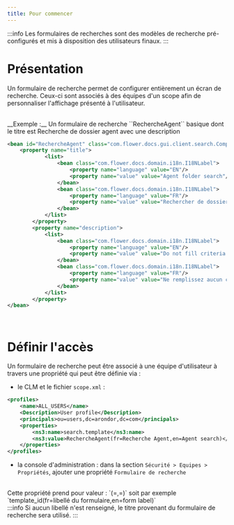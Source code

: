 ```yaml
---
title: Pour commencer
---
```


:::info
Les formulaires de recherches sont des modèles de recherche pré-configurés et mis à disposition des utilisateurs finaux.
:::

# Présentation 
Un formulaire de recherche permet de configurer entièrement un écran de recherche.
Ceux-ci sont associés à des équipes d'un scope afin de personnaliser l'affichage présenté à l'utilisateur.

<br/>
__Exemple :__ Un formulaire de recherche ``RechercheAgent`` basique dont le titre est Recherche de dossier agent avec une description 

```xml      
<bean id="RechercheAgent" class="com.flower.docs.gui.client.search.ComponentSearchPresenter" scope="prototype">
  	<property name="title">
			<list>
				<bean class="com.flower.docs.domain.i18n.I18NLabel">
					<property name="language" value="EN"/>
					<property name="value" value="Agent folder search"/>
				</bean>
				<bean class="com.flower.docs.domain.i18n.I18NLabel">
					<property name="language" value="FR"/>
					<property name="value" value="Rechercher de dossier agent"/>
				</bean>
			</list>
		</property>
		<property name="description">
			<list>
				<bean class="com.flower.docs.domain.i18n.I18NLabel">
					<property name="language" value="EN"/>
					<property name="value" value="Do not fill criteria to find all agent folders"/>
				</bean>
				<bean class="com.flower.docs.domain.i18n.I18NLabel">
					<property name="language" value="FR"/>
					<property name="value" value="Ne remplissez aucun critère pour retrouver l'ensemble des dossiers agents"/>
				</bean>
			</list>
		</property>
</bean>
```

<br/>

# Définir l'accès

Un formulaire de recherche peut être associé à une équipe d'utilisateur à travers une propriété qui peut être définie via :

* le CLM et le fichier `scope.xml` : 
```xml
<profiles>
	<name>ALL_USERS</name>
	<Description>User profile</Description>
	<principals>ou=users,dc=arondor,dc=com</principals>
	<properties>
		<ns3:name>search.template</ns3:name>
		<ns3:value>RechercheAgent(fr=Recherche Agent,en=Agent search)</ns3:value>
	</properties>
</profiles>
```
* la console d'administration : dans la section `Sécurité > Equipes > Propriétés`, ajouter une propriété `Formulaire de recherche`
 
<br/> 
Cette propriété prend pour valeur : `<identifiant>(<langue>=<libellé>,<langue2>=<libellé2>)` soit par exemple `template_id(fr=libellé du formulaire,en=form 	label)`

<br/>
:::info
Si aucun libellé n'est renseigné, le titre provenant du formulaire de recherche sera utilisé. 
:::